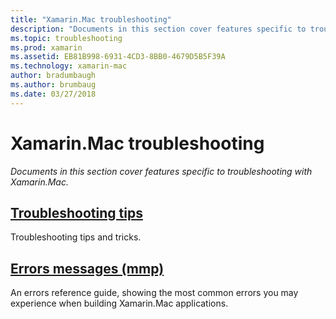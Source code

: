 ```yaml
---
title: "Xamarin.Mac troubleshooting"
description: "Documents in this section cover features specific to troubleshooting with Xamarin.Mac."
ms.topic: troubleshooting
ms.prod: xamarin
ms.assetid: EB81B998-6931-4CD3-8BB0-4679D5B5F39A
ms.technology: xamarin-mac
author: bradumbaugh
ms.author: brumbaug
ms.date: 03/27/2018
---
```


# Xamarin.Mac troubleshooting 

_Documents in this section cover features specific to troubleshooting with Xamarin.Mac._

##  [Troubleshooting tips](~/mac/troubleshooting/troubleshooting.md)

Troubleshooting tips and tricks.

##  [Errors messages (mmp)](~/mac/troubleshooting/mmp-errors.md)

An errors reference guide, showing the most common errors you may experience when building Xamarin.Mac applications.

